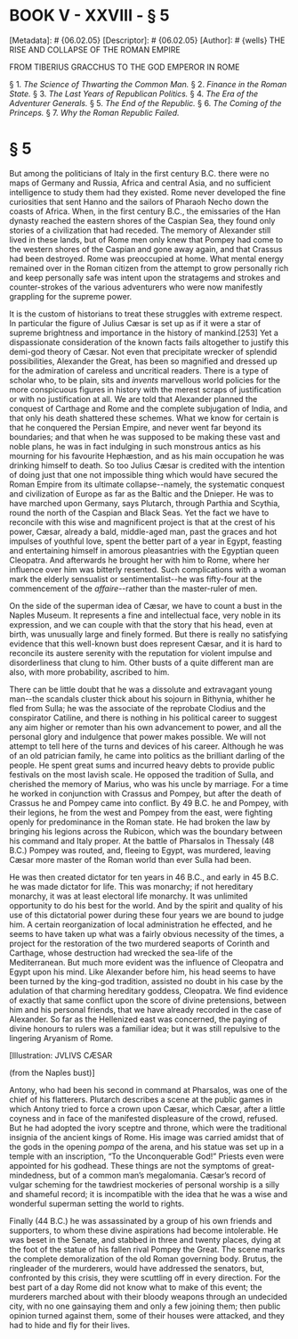 # BOOK V - XXVIII - § 5
[Metadata]: # {06.02.05}
[Descriptor]: # {06.02.05}
[Author]: # {wells}
THE RISE AND COLLAPSE OF THE ROMAN EMPIRE

FROM TIBERIUS GRACCHUS TO THE GOD EMPEROR IN ROME

§ 1. _The Science of Thwarting the Common Man._ § 2. _Finance in      the
Roman State._ § 3. _The Last Years of Republican Politics._ §      4. _The Era
of the Adventurer Generals._ § 5. _The End of the      Republic._ § 6. _The
Coming of the Princeps._ § 7. _Why the Roman      Republic Failed._

# § 5
But among the politicians of Italy in the first century B.C. there were no maps
of Germany and Russia, Africa and central Asia, and no sufficient intelligence
to study them had they existed. Rome never developed the fine curiosities that
sent Hanno and the sailors of Pharaoh Necho down the coasts of Africa. When, in
the first century B.C., the emissaries of the Han dynasty reached the eastern
shores of the Caspian Sea, they found only stories of a civilization that had
receded. The memory of Alexander still lived in these lands, but of Rome men
only knew that Pompey had come to the western shores of the Caspian and gone
away again, and that Crassus had been destroyed. Rome was preoccupied at home.
What mental energy remained over in the Roman citizen from the attempt to grow
personally rich and keep personally safe was intent upon the stratagems and
strokes and counter-strokes of the various adventurers who were now manifestly
grappling for the supreme power.

It is the custom of historians to treat these struggles with extreme respect.
In particular the figure of Julius Cæsar is set up as if it were a star of
supreme brightness and importance in the history of mankind.[253] Yet a
dispassionate consideration of the known facts fails altogether to justify this
demi-god theory of Cæsar. Not even that precipitate wrecker of splendid
possibilities, Alexander the Great, has been so magnified and dressed up for
the admiration of careless and uncritical readers. There is a type of scholar
who, to be plain, sits and _invents_ marvellous world policies for the more
conspicuous figures in history with the merest scraps of justification or with
no justification at all. We are told that Alexander planned the conquest of
Carthage and Rome and the complete subjugation of India, and that only his
death shattered these schemes. What we know for certain is that he conquered
the Persian Empire, and never went far beyond its boundaries; and that when he
was supposed to be making these vast and noble plans, he was in fact indulging
in such monstrous antics as his mourning for his favourite Hephæstion, and as
his main occupation he was drinking himself to death. So too Julius Cæsar is
credited with the intention of doing just that one not impossible thing which
would have secured the Roman Empire from its ultimate collapse--namely, the
systematic conquest and civilization of Europe as far as the Baltic and the
Dnieper. He was to have marched upon Germany, says Plutarch, through Parthia
and Scythia, round the north of the Caspian and Black Seas. Yet the fact we
have to reconcile with this wise and magnificent project is that at the crest
of his power, Cæsar, already a bald, middle-aged man, past the graces and hot
impulses of youthful love, spent the better part of a year in Egypt, feasting
and entertaining himself in amorous pleasantries with the Egyptian queen
Cleopatra. And afterwards he brought her with him to Rome, where her influence
over him was bitterly resented. Such complications with a woman mark the
elderly sensualist or sentimentalist--he was fifty-four at the commencement of
the _affaire_--rather than the master-ruler of men.

On the side of the superman idea of Cæsar, we have to count a bust in the
Naples Museum. It represents a fine and intellectual face, very noble in its
expression, and we can couple with that the story that his head, even at birth,
was unusually large and finely formed. But there is really no satisfying
evidence that this well-known bust does represent Cæsar, and it is hard to
reconcile its austere serenity with the reputation for violent impulse and
disorderliness that clung to him. Other busts of a quite different man are
also, with more probability, ascribed to him.

There can be little doubt that he was a dissolute and extravagant young
man--the scandals cluster thick about his sojourn in Bithynia, whither he fled
from Sulla; he was the associate of the reprobate Clodius and the conspirator
Catiline, and there is nothing in his political career to suggest any aim
higher or remoter than his own advancement to power, and all the personal glory
and indulgence that power makes possible. We will not attempt to tell here of
the turns and devices of his career. Although he was of an old patrician
family, he came into politics as the brilliant darling of the people. He spent
great sums and incurred heavy debts to provide public festivals on the most
lavish scale. He opposed the tradition of Sulla, and cherished the memory of
Marius, who was his uncle by marriage. For a time he worked in conjunction with
Crassus and Pompey, but after the death of Crassus he and Pompey came into
conflict. By 49 B.C. he and Pompey, with their legions, he from the west and
Pompey from the east, were fighting openly for predominance in the Roman state.
He had broken the law by bringing his legions across the Rubicon, which was the
boundary between his command and Italy proper. At the battle of Pharsalos in
Thessaly (48 B.C.) Pompey was routed, and, fleeing to Egypt, was murdered,
leaving Cæsar more master of the Roman world than ever Sulla had been.

He was then created dictator for ten years in 46 B.C., and early in 45 B.C. he
was made dictator for life. This was monarchy; if not hereditary monarchy, it
was at least electoral life monarchy. It was unlimited opportunity to do his
best for the world. And by the spirit and quality of his use of this
dictatorial power during these four years we are bound to judge him. A certain
reorganization of local administration he effected, and he seems to have taken
up what was a fairly obvious necessity of the times, a project for the
restoration of the two murdered seaports of Corinth and Carthage, whose
destruction had wrecked the sea-life of the Mediterranean. But much more
evident was the influence of Cleopatra and Egypt upon his mind. Like Alexander
before him, his head seems to have been turned by the king-god tradition,
assisted no doubt in his case by the adulation of that charming hereditary
goddess, Cleopatra. We find evidence of exactly that same conflict upon the
score of divine pretensions, between him and his personal friends, that we have
already recorded in the case of Alexander. So far as the Hellenized east was
concerned, the paying of divine honours to rulers was a familiar idea; but it
was still repulsive to the lingering Aryanism of Rome.

[Illustration: JVLIVS CÆSAR

(from the Naples bust)]

Antony, who had been his second in command at Pharsalos, was one of the chief
of his flatterers. Plutarch describes a scene at the public games in which
Antony tried to force a crown upon Cæsar, which Cæsar, after a little coyness
and in face of the manifested displeasure of the crowd, refused. But he had
adopted the ivory sceptre and throne, which were the traditional insignia of
the ancient kings of Rome. His image was carried amidst that of the gods in the
opening _pompa_ of the arena, and his statue was set up in a temple with an
inscription, “To the Unconquerable God!” Priests even were appointed for his
godhead. These things are not the symptoms of great-mindedness, but of a common
man’s megalomania. Cæsar’s record of vulgar scheming for the tawdriest
mockeries of personal worship is a silly and shameful record; it is
incompatible with the idea that he was a wise and wonderful superman setting
the world to rights.

Finally (44 B.C.) he was assassinated by a group of his own friends and
supporters, to whom these divine aspirations had become intolerable. He was
beset in the Senate, and stabbed in three and twenty places, dying at the foot
of the statue of his fallen rival Pompey the Great. The scene marks the
complete demoralization of the old Roman governing body. Brutus, the ringleader
of the murderers, would have addressed the senators, but, confronted by this
crisis, they were scuttling off in every direction. For the best part of a day
Rome did not know what to make of this event; the murderers marched about with
their bloody weapons through an undecided city, with no one gainsaying them and
only a few joining them; then public opinion turned against them, some of their
houses were attacked, and they had to hide and fly for their lives.

